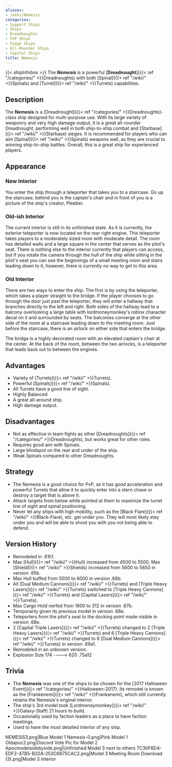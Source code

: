 ```yaml
---
aliases:
- /wiki/Nemesis
categories:
- Support Ships
- Ships
- Dreadnoughts
- PVP Ships
- Siege Ships
- All-Rounder Ships
- Capital Ships
title: Nemesis
---
```


{{< shipInfobox >}} The **_Nemesis_** is a powerful [**Dreadnought**]({{< ref "/categories/" >}}Dreadnoughts) with both [Spinal]({{< ref "/wiki/" >}}Spinals) and [Turret]({{< ref "/wiki/" >}}Turrets) capabilities.

## Description

The **Nemesis** is a [Dreadnought]({{< ref "/categories/" >}}Dreadnoughts)-class ship designed for multi-purpose use. With its large variety of weaponry and very high damage output, it is a great all-rounder Dreadnought, performing well in both ship-to-ship combat and [Starbase]({{< ref "/wiki/" >}}Starbase) sieges. It is recommended for players who can aim [Spinal]({{< ref "/wiki/" >}}Spinals) weapons well, as they are crucial to winning ship-to-ship battles. Overall, this is a great ship for experienced players.

## Appearance

### New Interior 

You enter the ship through a teleporter that takes you to a staircase. Go up the staircase, behind you is the captain's chair and in front of you is a picture of the ship's creator, Pleeber.

### Old-ish Interior 

The current interior is still in its unfinished state. As it is currently, the exterior teleporter is now located on the rear right engine. This teleporter takes players to a moderately sized room with moderate detail. The room has detailed walls and a large square in the center that serves as the pilot's seat. There is nothing else to the interior currently that players can access, but if you rotate the camera through the hull of the ship while sitting in the pilot's seat you can see the beginnings of a small meeting room and stairs leading down to it, however, there is currently no way to get to this area.

### Old Interior 

There are two ways to enter the ship. The first is by using the teleporter, which takes a player straight to the bridge. If the player chooses to go through the door just past the teleporter, they will enter a hallway that branches directly to the left and right. Both sides of the hallway lead to a balcony overlooking a large table with lordmoneymonkey's roblox character decal on it and surrounded by seats. The balconies converge at the other side of the room at a staircase leading down to the meeting room. Just before the staircase, there is an airlock on either side that enters the bridge.

The bridge is a highly decorated room with an elevated captain's chair at the center. At the back of the room, between the two airlocks, is a teleporter that leads back out to between the engines.

## Advantages

- Variety of [Turrets]({{< ref "/wiki/" >}}Turrets).
- Powerful [Spinals]({{< ref "/wiki/" >}}Spinals).
- All Turrets have a good line of sight.
- Highly Balanced
- A great all-around ship.
- High damage output.

## Disadvantages

- Not as effective in team fights as other [Dreadnoughts]({{< ref "/categories/" >}}Dreadnoughts), but works great for other roles.
- Requires good aim with Spinals.
- Large blindspot on the rear and under of the ship.
- Weak Spinals compared to other Dreadnoughts.

## Strategy

- The Nemesis is a good choice for PvP, as it has good acceleration and powerful Turrets that allow it to quickly enter into a stern chase or destroy a target that is above it.
- Attack targets from below while pointed at them to maximize the turret line of sight and spinal positioning.
- Never let any ships with high mobility, such as the [Black Flare]({{< ref "/wiki/" >}}Black-Flare), etc. get under you. They will most likely stay under you and will be able to shoot you with you not being able to defend.

## Version History 

- Remodeled in .61h1.
- Max [Hull]({{< ref "/wiki/" >}}Hull) increased from 4500 to 5500, Max [Shield]({{< ref "/wiki/" >}}Shields) increased from 5600 to 5650 in version .65b.
- Max Hull buffed from 5500 to 6000 in version .66b.
- All [Dual Medium Cannons]({{< ref "/wiki/" >}}Turrets) and [Triple Heavy Lasers]({{< ref "/wiki/" >}}Turrets) switched to [Triple Heavy Cannons]({{< ref "/wiki/" >}}Turrets) and [Capital Lasers]({{< ref "/wiki/" >}}Turrets).
- Max Cargo Hold nerfed from 1600 to 312 in version .67b.
- Temporarily given its previous model in version .68e.
- Teleporters from the pilot's seat to the docking point made visible in version .68e.
- 2 [Capital Triple Lasers]({{< ref "/wiki/" >}}Turrets) changed to 2 [Triple Heavy Lasers]({{< ref "/wiki/" >}}Turrets) and 6 [Triple Heavy Cannons]({{< ref "/wiki/" >}}Turrets) changed to 6 [Dual Medium Cannons]({{< ref "/wiki/" >}}Turrets) in version .69a1.
- Remodeled in an unknown version.
- Explosion Size 174 ----> 620 .75a12

## Trivia

- The **Nemesis** was one of the ships to be chosen for the [2017 Halloween Event]({{< ref "/categories/" >}}Halloween-2017). Its remodel is known as the [Frankenemi]({{< ref "/wiki/" >}}Frankenemi), which still currently retains the Nemesis's original interior.
- The ship's 3rd model took [Lordmoneymonkey]({{< ref "/wiki/" >}}Galaxy-Staff) 21 hours to build.
- Occasionally used by faction leaders as a place to have faction meetings.
- Used to have the most detailed interior of any ship.

NEMESIS3.png|Blue Model 1 Nemesis-0.png|Pink Model 1 Oldapoc2.png|Discord Vote Pic for Model 2 Apocmodelsidebyside.png|Unfinished Model 3 next to others 7C30F6D4-EDF2-47B5-B32A-253C6675CAC2.png|Model 3 Meeting Room Download (3).png|Model 3 interior